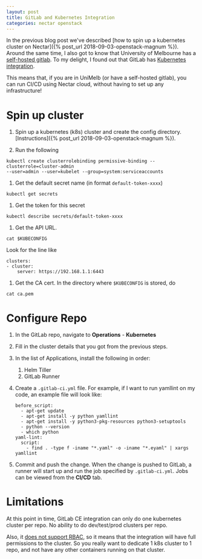 ```yaml
---
layout: post
title: GitLab and Kubernetes Integration
categories: nectar openstack
---
```


In the previous blog post we've described [how to spin up a kubernetes cluster on
Nectar]({% post_url 2018-09-03-openstack-magnum %}). Around the same time, I
also got to know that University of Melbourne has a [self-hosted
gitlab](https://gitlab.unimelb.edu.au/). To my delight, I found out that GitLab
has [Kubernetes integration](https://about.gitlab.com/kubernetes/).

This means that, if you are in UniMelb (or have a self-hosted gitlab), you can
run CI/CD using Nectar cloud, without having to set up any infrastructure!

# Spin up cluster #
1. Spin up a kubernetes (k8s) cluster and create the config directory.
   [Instructions]({% post_url 2018-09-03-openstack-magnum %}).

1. Run the following
```
kubectl create clusterrolebinding permissive-binding --clusterrole=cluster-admin
--user=admin --user=kubelet --group=system:serviceaccounts
```

1. Get the default secret name (in format `default-token-xxxx`)
```
kubectl get secrets
```

1. Get the token for this secret
```
kubectl describe secrets/default-token-xxxx
```

1. Get the API URL.
```
cat $KUBECONFIG
```
Look for the line like 
```
clusters:
- cluster:
    server: https://192.168.1.1:6443
```

1. Get the CA cert. In the directory where `$KUBECONFIG` is stored, do
```
cat ca.pem
```

# Configure Repo #
1. In the GitLab repo, navigate to **Operations** - **Kubernetes**

1. Fill in the cluster details that you got from the previous steps.

1. In the list of Applications, install the following in order:
   1. Helm Tiller
   1. GitLab Runner

1. Create a `.gitlab-ci.yml` file. For example, if I want to run yamllint on my
   code, an example file will look like:

    ```
    before_script:
      - apt-get update
      - apt-get install -y python yamllint
      - apt-get install -y python3-pkg-resources python3-setuptools
      - python --version
      - which python
    yaml-lint:
      script:
        - find . -type f -iname "*.yaml" -o -iname "*.eyaml" | xargs yamllint
    ```

1. Commit and push the change. When the change is pushed to GitLab, a runner
   will start up and run the job specified by `.gitlab-ci.yml`. Jobs can be
viewed from the **CI/CD** tab.

# Limitations #
At this point in time, GitLab CE integration can only do one kubernetes cluster
per repo. No ability to do dev/test/prod clusters per repo.

Also, it [does not support
RBAC](https://gitlab.com/gitlab-org/gitlab-ce/issues/29398), so it means that
the integration will have full permissions to the cluster. So you really want to
dedicate 1 k8s cluster to 1 repo, and not have any other containers running on
that cluster.
